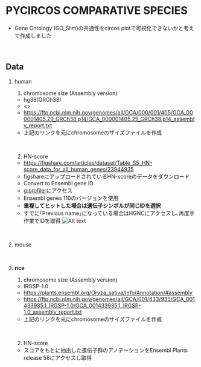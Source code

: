 # PYCIRCOS COMPARATIVE SPECIES 

- Gene Ontology (GO_Slim)の共通性をcircos plotで可視化できないかと考えて作成しました

&nbsp;

## Data

1. human

    1. chromosome size (Assembly version)

    - hg38(GRCh38)
    - <>
    - <https://ftp.ncbi.nlm.nih.gov/genomes/all/GCA/000/001/405/GCA_000001405.29_GRCh38.p14/GCA_000001405.29_GRCh38.p14_assembly_report.txt>
    - 上記のリンクを元にchromosomeのサイズファイルを作成
    
    &nbsp;

    2. HN-score

    - <https://figshare.com/articles/dataset/Table_S5_HN-score_data_for_all_human_genes/23944935>
    - figshareにアップロードされているHN-scoreのデータをダウンロード
    - Convert to Ensembl gene ID
    - [g:profiler](https://biit.cs.ut.ee/gprofiler/convert)にアクセス
    - Ensembl genes 110のバージョンを使用
    - __重複してヒットした場合は遺伝子シンボルが同じIDを選択__
    - すでに｢Previous name｣になっている場合はHGNCにアクセスし､再度手作業でIDを取得
    ![Alt text](./data/g:profiler.png)

    

&nbsp;

2. mouse

&nbsp;

3. __rice__

    1. chromosome size (Assembly version)

    - IRGSP-1.0
    - <https://plants.ensembl.org/Oryza_sativa/Info/Annotation/#assembly>
    - <https://ftp.ncbi.nlm.nih.gov/genomes/all/GCA/001/433/935/GCA_001433935.1_IRGSP-1.0/GCA_001433935.1_IRGSP-1.0_assembly_report.txt>
    - 上記のリンクを元にchromosomeのサイズファイルを作成

    &nbsp;

    2. HN-score

    - スコアをもとに抽出した遺伝子群のアノテーションをEnsembl Plants release 56にアクセスし取得